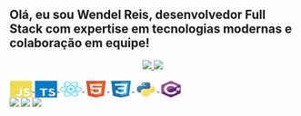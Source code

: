 ## Olá, eu sou Wendel Reis, desenvolvedor Full Stack com expertise em tecnologias modernas e colaboração em equipe!
<div align="center">
  <a href="https://github.com/WendelSReis">
  <img height="152em" src="https://github-readme-stats.vercel.app/api?username=WendelSReis&show_icons=false&theme=dark&include_all_commits=false&count_private=false"/>
  <img height="152em" src="https://github-readme-stats.vercel.app/api/top-langs/?username=WendelSReis&layout=compact&langs_count=100&theme=dark"/>
</div>
<div style="display: inline_block"><br>
  <img align="center" alt="W-Js" height="30" width="40" src="https://raw.githubusercontent.com/devicons/devicon/master/icons/javascript/javascript-plain.svg">
  <img align="center" alt="W-Ts" height="30" width="40" src="https://raw.githubusercontent.com/devicons/devicon/master/icons/typescript/typescript-plain.svg">
  <img align="center" alt="W-React" height="30" width="40" src="https://raw.githubusercontent.com/devicons/devicon/master/icons/react/react-original.svg">
  <img align="center" alt="W-HTML" height="30" width="40" src="https://raw.githubusercontent.com/devicons/devicon/master/icons/html5/html5-original.svg">
  <img align="center" alt="W-CSS" height="30" width="40" src="https://raw.githubusercontent.com/devicons/devicon/master/icons/css3/css3-original.svg">
  <img align="center" alt="W-Python" height="30" width="40" src="https://raw.githubusercontent.com/devicons/devicon/master/icons/python/python-original.svg">
  <img align="center" alt="W-Csharp" height="30" width="40" src="https://raw.githubusercontent.com/devicons/devicon/master/icons/csharp/csharp-original.svg">
</div>
<div> 
  <a ></a>
  <a href="https://www.instagram.com/wendel.reiss/" target="_blank"><img src="https://img.shields.io/badge/-Instagram-%23E4405F?style=for-the-badge&logo=instagram&logoColor=white" target="_blank"></a>
 	<a ></a>
  <a href = "mailto:wendel.m.w18@gmail.com"><img src="https://img.shields.io/badge/-Gmail-%23333?style=for-the-badge&logo=gmail&logoColor=white" target="_blank"></a>
  <a href="https://www.linkedin.com/in/wendel-dos-santos-reis-074809203/" target="_blank"><img src="https://img.shields.io/badge/-LinkedIn-%230077B5?style=for-the-badge&logo=linkedin&logoColor=white" target="_blank"></a>  
</div>
